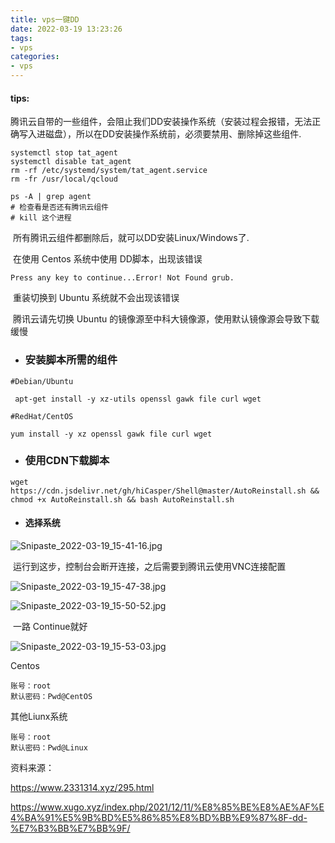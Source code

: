 ```yaml
---
title: vps一键DD
date: 2022-03-19 13:23:26
tags: 
- vps
categories:
- vps
---
```




#### tips:

​	腾讯云自带的一些组件，会阻止我们DD安装操作系统（安装过程会报错，无法正确写入进磁盘），所以在DD安装操作系统前，必须要禁用、删除掉这些组件.



```
systemctl stop tat_agent
systemctl disable tat_agent
rm -rf /etc/systemd/system/tat_agent.service
rm -fr /usr/local/qcloud 
 
ps -A | grep agent
# 检查看是否还有腾讯云组件
# kill 这个进程
```

​	所有腾讯云组件都删除后，就可以DD安装Linux/Windows了.	

​	在使用 Centos 系统中使用 DD脚本，出现该错误

```
Press any key to continue...Error! Not Found grub.
```

​	重装切换到 Ubuntu 系统就不会出现该错误

​	腾讯云请先切换 Ubuntu 的镜像源至中科大镜像源，使用默认镜像源会导致下载缓慢



- ### 安装脚本所需的组件

```shell
#Debian/Ubuntu

 apt-get install -y xz-utils openssl gawk file curl wget 

#RedHat/CentOS

yum install -y xz openssl gawk file curl wget
```

- ### 使用CDN下载脚本

```shell
wget https://cdn.jsdelivr.net/gh/hiCasper/Shell@master/AutoReinstall.sh && chmod +x AutoReinstall.sh && bash AutoReinstall.sh
```

- #### 选择系统

![Snipaste_2022-03-19_15-41-16.jpg](https://github.com/weiqh2000/blogImages/blob/main/Snipaste_2022-03-19_15-41-16.jpg?raw=true)

​	运行到这步，控制台会断开连接，之后需要到腾讯云使用VNC连接配置



![Snipaste_2022-03-19_15-47-38.jpg](https://github.com/weiqh2000/blogImages/blob/main/Snipaste_2022-03-19_15-47-38.jpg?raw=true)



![Snipaste_2022-03-19_15-50-52.jpg](https://github.com/weiqh2000/blogImages/blob/main/Snipaste_2022-03-19_15-50-52.jpg?raw=true)



​	一路 Continue就好

![Snipaste_2022-03-19_15-53-03.jpg](https://github.com/weiqh2000/blogImages/blob/main/Snipaste_2022-03-19_15-53-03.jpg?raw=true)



Centos 

```
账号：root
默认密码：Pwd@CentOS
```

其他Liunx系统

```
账号：root
默认密码：Pwd@Linux
```









资料来源：

https://www.2331314.xyz/295.html

https://www.xugo.xyz/index.php/2021/12/11/%E8%85%BE%E8%AE%AF%E4%BA%91%E5%9B%BD%E5%86%85%E8%BD%BB%E9%87%8F-dd-%E7%B3%BB%E7%BB%9F/